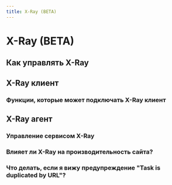 ```yaml
---
title: X-Ray (BETA)
---
```

<gtranslate-io>

# X-Ray (BETA)

## Как управлять X-Ray

## X-Ray клиент

### Функции, которые может подключать X-Ray клиент

## X-Ray агент

### Управление сервисом X-Ray

### Влияет ли X-Ray на производительность сайта?

### Что делать, если я вижу предупреждение "Task is duplicated by URL"?

</gtranslate-io>
